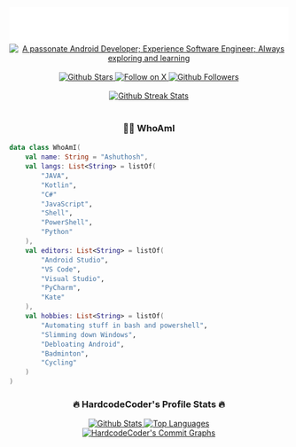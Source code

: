 <!-- Animated Header -->
<div align="center">
    <a href="https://github.com/HardcodeCoder">
        <img alt="Hey! I'm HardcodeCoder" src="./name.svg" />
    </a>
    <br />
    <a href="">
        <img
            alt="A passonate Android Developer; Experience Software Engineer; Always exploring and learning"
            src="https://readme-typing-svg.demolab.com/?font=Noto%20Sans&color=74FCDF&center=true&lines=A%20passonate%20Android%20Developer;Experienced%20Software%20Engineer;%20Always%20exploring%20and%20learning" />
    </a>
</div>
<br />

<!-- Social Links -->
<div align="center">
    <a href="https://github.com/HardcodeCoder?tab=repositories&sort=stargazers">
        <img
            alt="Github Stars"
            src="https://img.shields.io/github/stars/hardcodecoder?style=for-the-badge&logo=apachespark&labelColor=35383E&logoColor=FFFFFF&color=AAFF89" />
    </a>
    <a href="https://twitter.com/hardcodecoder">
        <img
            alt="Follow on X"
            src="https://img.shields.io/badge/@hardcodecoder-35383E?style=for-the-badge&logo=x&labelColor=35383E&logoColor=FFFFFF&color=FFF289" />
    </a>
    <a href="https://github.com/HardcodeCoder?tab=followers">
        <img
            alt="Github Followers"
            src="https://img.shields.io/github/followers/hardcodecoder?style=for-the-badge&logo=github&labelColor=35383E&logoColor=FFFFFF&color=539BF5" />
    </a>
</div>
<br />

<!-- Github Streak Stats -->
<div align="center">
    <a href="https://github.com/DenverCoder1/github-readme-streak-stats">
        <img
            alt="Github Streak Stats"
            src="https://github-readme-streak-stats-livid-delta.vercel.app?user=HardcodeCoder&theme=github-dark&border_radius=8&mode=weekly&border=AAFF89&stroke=AAFF89&dates=AAFF89&ring=AAFF89&fire=539BF5" />
    </a>
</div>
<br />

<!-- Who am I section -->
<div align="center">
    <h3>👨‍💻 WhoAmI</h3>
</div>

```kotlin
data class WhoAmI(
    val name: String = "Ashuthosh",
    val langs: List<String> = listOf(
        "JAVA",
        "Kotlin",
        "C#"
        "JavaScript",
        "Shell",
        "PowerShell",
        "Python"
    ),
    val editors: List<String> = listOf(
        "Android Studio",
        "VS Code",
        "Visual Studio",
        "PyCharm",
        "Kate"
    ),
    val hobbies: List<String> = listOf(
        "Automating stuff in bash and powershell",
        "Slimming down Windows",
        "Debloating Android",
        "Badminton",
        "Cycling"
    )
)
```

<!-- Github profile stats and graph -->
<div align="center">
    <h3>🔥 HardcodeCoder's Profile Stats 🔥</h3>
    <a href="https://github.com/anuraghazra/github-readme-stats">
        <img
            height="200"
            alt="Github Stats"
            src="https://github-readme-stats.vercel.app/api?username=HardcodeCoder&hide=contribs&show=reviews&show_icons=true&custom_title=Github%20Stats&number_format=long&border_radius=8&theme=github_dark&border_color=AAFF89&icon_color=AAFF89&title_color=539BF5&ring_color=AAFF89" />
    </a>
    <a href="https://github.com/anuraghazra/github-readme-stats">
        <img
            height="200"
            alt="Top Languages"
            src="https://github-readme-stats.vercel.app/api/top-langs/?username=HardcodeCoder&langs_count=8&hide=Jupyter%20Notebook&layout=compact&border_radius=8&theme=github_dark&border_color=AAFF89&title_color=539BF5" />
    </a>
</div>

<div align="center">
    <a href="https://github.com/ashutosh00710/github-readme-activity-graph">
        <img
            width="800"
            alt="HardcodeCoder's Commit Graphs"
            src="https://github-readme-activity-graph.vercel.app/graph/?username=HardcodeCoder&custom_title=Commits%20History&radius=16&theme=github-compact&bg_color=0D1117&title_color=539BF5&color=FFFFFF&line=AAFF89&point=FFFFFF" />
    </a>
</div>